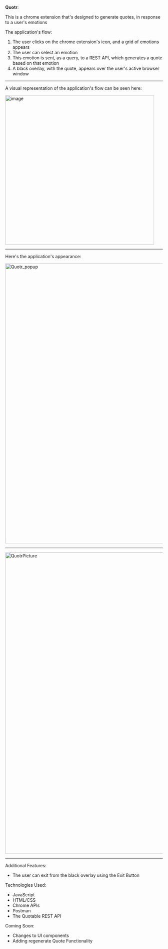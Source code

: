 **Quotr**:

This is a chrome extension that's designed to generate quotes, in response to a user's emotions

The application's flow: 
1. The user clicks on the chrome extension's icon, and a grid of emotions appears
2. The user can select an emotion
3. This emotion is sent, as a query, to a REST API, which generates a quote based on that emotion
4. A black overlay, with the quote, appears over the user's active browser window
---------------------------------------------------------------------------------------
A visual representation of the application's flow can be seen here: 

<img width="476" alt="image" src="https://github.com/SafwanKhan112358/Quotr/assets/62441768/cf11ab14-2b9b-4bf2-a81a-76a108347c0d">

---------------------------------------------------------------------------------------




Here's the application's appearance:

<img width="892" alt="Quotr_popup" src="https://github.com/SafwanKhan112358/Quotr/assets/62441768/8530052f-4f21-46df-b688-3640ecedbd2b">


---------------------------------------------------------------------------------------

<img width="960" alt="QuotrPicture" src="https://github.com/SafwanKhan112358/Quotr/assets/62441768/d410f65f-2a24-4c73-beb0-7ad3a0b83153">

---------------------------------------------------------------------------------------
Additional Features: 
- The user can exit from the black overlay using the Exit Button


Technologies Used: 
- JavaScript
- HTML/CSS
- Chrome APIs
- Postman
- The Quotable REST API



Coming Soon: 
- Changes to UI components
- Adding regenerate Quote Functionality

